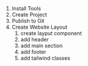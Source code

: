1. Install Tools
2. Create Project
3. Publish to Git
4. Create Website Layout
    1. create layput component
    2. add header
    3. add main section
    4. add footer
    5. add tailwind classes
